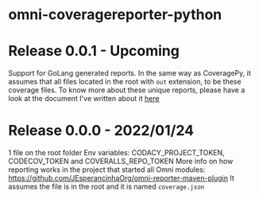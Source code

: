 # omni-coveragereporter-python

# Release 0.0.1 - Upcoming

Support for GoLang generated reports. In the same way as CoveragePy, it assumes that all files located in the root with `out` extension, to be these coverage files.
To know more about these unique reports, please have a look at the document I've written about it [here](./GoReporting.md)

# Release 0.0.0 - 2022/01/24

1 file on the root folder Env variables: CODACY_PROJECT_TOKEN, CODECOV_TOKEN and COVERALLS_REPO_TOKEN More info on how reporting works in the project that started all Omni modules: https://github.com/JEsperancinhaOrg/omni-reporter-maven-plugin
It assumes the file is in the root and it is named `coverage.json`